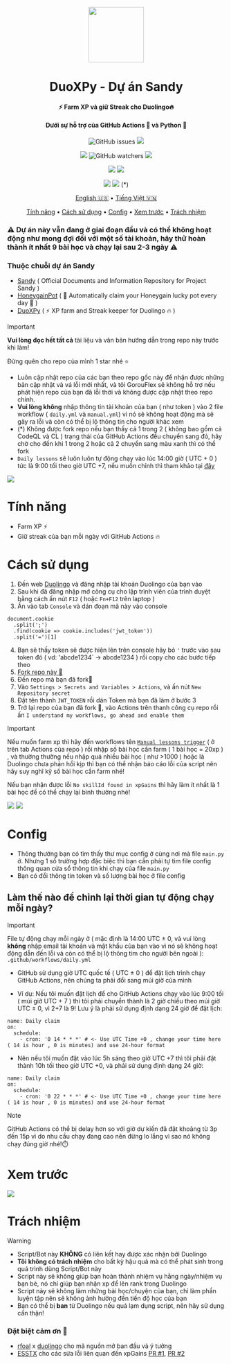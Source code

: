 <p align="center">
<img src="https://github.com/gorouflex/Sandy/blob/main/Img/DuoXPy/duo.svg" width="128px"/>            
</p>
<h1 align="center">DuoXPy - Dự án Sandy</h1>
<h4 align="center"> ⚡️ Farm XP và giữ Streak cho Duolingo🔥</h4>
<h4 align="center">Dưới sự hỗ trợ của GitHub Actions 🐙 và Python 🐍</h4>
<p align="center">
<img alt="GitHub issues" src="https://img.shields.io/github/issues/gorouflex/DuoXPy?style=flat">
<img src="https://img.shields.io/github/forks/gorouflex/DuoXPy?style=flat">
<p align="center">
<img src="https://img.shields.io/github/stars/gorouflex/DuoXPy?style=flat">
<img alt="GitHub watchers" src="https://img.shields.io/github/watchers/gorouflex/DuoXPy?style=flat">
<img src="https://img.shields.io/github/contributors/gorouflex/DuoXPy?style=flat">
</p>
<p align="center">
<a href="https://github.com/gorouflex/DuoXPy/actions/workflows/codeql.yml"><img src="https://github.com/gorouflex/DuoXPy/actions/workflows/codeql.yml/badge.svg"></a>
<a href="https://github.com/gorouflex/DuoXPy/actions/workflows/cl.yml"><img src="https://github.com/gorouflex/DuoXPy/actions/workflows/cl.yml/badge.svg"></a>
</p>
<p align="center">
<a href="https://github.com/gorouflex/DuoXPy/actions/workflows/daily.yml"><img src="https://github.com/gorouflex/DuoXPy/actions/workflows/daily.yml/badge.svg"></a>
<a href="https://github.com/gorouflex/DuoXPy/actions/workflows/manual.yml"><img src="https://github.com/gorouflex/DuoXPy/actions/workflows/manual.yml/badge.svg"></a> (*)
</p>
<p align="center">
  <a href="https://github.com/gorouflex/DuoXPy/">English 🇺🇸</a>
  •
  <a href="README-vn.md">Tiếng Việt 🇻🇳</a>
 <p align="center">
  <a href="#tính-năng">Tính năng</a>
  •
  <a href="#cách-sử-dụng">Cách sử dụng</a>
  •
  <a href="#config">Config</a>     
  •
  <a href="#xem-trước">Xem trước</a>
  •
  <a href="#trách-nhiệm">Trách nhiệm</a>  
</p>

### ⚠️ Dự án này vẫn đang ở giai đoạn đầu và có thể không hoạt động như mong đợi đối với một số tài khoản, hãy thử hoàn thành ít nhất 9 bài học và chạy lại sau 2-3 ngày ⚠️

### Thuộc chuỗi dự án Sandy

- [Sandy](https://github.com/gorouflex/Sandy/) ( Official Documents and Information Repository for Project Sandy )
- [HoneygainPot](https://github.com/gorouflex/HoneygainPot/) ( 🐝 Automatically claim your Honeygain lucky pot every day 🍯 )
- [DuoXPy](https://github.com/gorouflex/DuoXPy/) ( ⚡️ XP farm and Streak keeper for Duolingo 🔥 )


> [!IMPORTANT]
> **Vui lòng đọc hết tất cả** tài liệu và văn bản hướng dẫn trong repo này trước khi làm!
>
> Đừng quên cho repo của mình 1 star nhé ⭐ 
> - Luôn cập nhật repo của các bạn theo repo gốc này để nhận được những bản cập nhật và vá lỗi mới nhất, và tôi GorouFlex sẽ không hỗ trợ nếu phát hiện repo của bạn đã lỗi thời và không được cập nhật theo repo chính.
> - **Vui lòng không** nhập thông tin tài khoản của bạn ( như token ) vào 2 file workflow ( `daily.yml` và `manual.yml`)  vì nó sẽ không hoạt động mà sẽ gây ra lỗi và còn có thể bị lộ thông tin cho người khác xem
> - (*) Không được fork repo nếu bạn thấy cả 1 trong 2 ( không bao gồm cả CodeQL và CL ) trạng thái của GitHub Actions đều chuyển sang đỏ, hãy chờ cho đến khi 1 trong 2 hoặc cả 2 chuyển sang màu xanh thì có thể fork
> - `Daily lessons` sẽ luôn luôn tự động chạy vào lúc 14:00 giờ ( UTC + 0 ) tức là 9:00 tối theo giờ UTC +7, nếu muốn chỉnh thì tham khảo tại [đây](https://github.com/gorouflex/DuoXPy/blob/main/README-vn.md#làm-thế-nào-để-chỉnh-lại-thời-gian-tự-động-chạy-mỗi-ngày)
> <img src="https://i.imgur.com/htGeFlY.jpg">
  
# Tính năng

- Farm XP ⚡️
- Giữ streak của bạn mỗi ngày với GitHub Actions 🔥

# Cách sử dụng

  1. Đến web [Duolingo](https://www.duolingo.com) và đăng nhập tài khoản Duolingo của bạn vào
  2. Sau khi đã đăng nhập mở công cụ cho lập trình viên của trình duyệt bằng cách ấn nút `F12` ( hoặc `Fn+F12` trên laptop )
  3. Ấn vào tab `Console` và dán đoạn mã này vào console
```
document.cookie
  .split(';')
  .find(cookie => cookie.includes('jwt_token'))
  .split('=')[1]
```
  4. Bạn sẽ thấy token sẽ được hiện lên trên console hãy bỏ `'` trước vào sau token đó ( vd: 'abcde1234` -> abcde1234 ) rồi copy cho các bước tiếp theo
  5. [Fork repo này 🍴](https://github.com/gorouflex/DuoXPy/fork)
  6. Đến repo mà bạn đã fork🍴
  7. Vào `Settings > Secrets and Variables > Actions`, và ấn nút `New Repository secret`
  8. Đặt tên thành `JWT_TOKEN` rồi dán Token mà bạn đã làm ở bước 3 
  9. Trở lại repo của bạn đã fork 🍴, vào Actions trên thanh công cụ repo rồi ấn `I understand my workflows, go ahead and enable them`
     
> [!IMPORTANT]
> Nếu muốn farm xp thì hãy đến workflows tên [`Manual lessons trigger`](https://github.com/gorouflex/DuoXPy/actions/workflows/manual.yml) ( ở trên tab Actions của repo ) rồi nhập số bài học cần farm ( 1 bài học = 20xp ) , và thường thường nếu nhập quá nhiều bài học ( như >1000 ) hoặc là Duolingo chưa phản hồi kịp thì bạn có thể nhận báo cáo lỗi của script nên hãy suy nghĩ kỹ số bài học cần farm nhé!
>
> Nếu bạn nhận được lỗi `No skillId found in xpGains` thì hãy làm ít nhất là 
1 bài học để có thể chạy lại bình thường nhé!

<p align="left">
  <img src="https://github.com/gorouflex/Sandy/blob/main/Img/DuoXPy/get_token.png">
  <img src="https://github.com/gorouflex/Sandy/blob/main/Img/DuoXPy/GitSettings.png">
</p>

# Config

- Thông thường bạn có tìm thấy thư mục config ở cùng nơi mà file `main.py` ở. Nhưng 1 số trường hợp đặc biệc thì bạn cần phải tự tìm file config thông quan cửa sổ thông tin khi chạy của file `main.py`
- Bạn có đổi thông tin token và số lượng bài học ở file config

## Làm thế nào để chỉnh lại thời gian tự động chạy mỗi ngày?

> [!IMPORTANT]
File tự động chạy mỗi ngày ở ( mặc định là 14:00 UTC ± 0, và vui lòng **không** nhập email tài khoản và mật khẩu của bạn vào vì nó sẽ không hoạt động dẫn đến lỗi và còn có thể bị lộ thông tim cho người bên ngoài ): `.github/workflows/daily.yml`

- GitHub sử dụng giờ UTC quốc tế ( UTC ± 0 ) để đặt lịch trình chạy GitHub Actions, nên chúng ta phải đổi sang múi giờ của mình

- Ví dụ: Nếu tôi muốn đặt lịch để cho GitHub Actions chạy vào lúc 9:00 tối ( múi giờ UTC + 7 ) thì tôi phải chuyển thành là 2 giờ chiều theo múi giờ UTC ± 0, vì 2+7 là 9!
Lưu ý là phải sử dụng định dạng 24 giờ để đặt lịch: 

```
name: Daily claim
on:
  schedule:
    - cron: '0 14 * * *' # <- Use UTC Time +0 , change your time here ( 14 is hour , 0 is minutes) and use 24-hour format
```

- Nên nếu tôi muốn đặt vào lúc 5h sáng theo giờ UTC +7 thì tôi phải đặt thành 10h tối theo giờ UTC +0, và phải sử dụng định dạng 24 giờ:

```
name: Daily claim
on:
  schedule:
    - cron: '0 22 * * *' # <- Use UTC Time +0 , change your time here ( 14 is hour , 0 is minutes) and use 24-hour format
```

> [!NOTE]
> GitHub Actions có thể bị delay hơn so với giờ dự kiến đã đặt khoảng từ 3p đến 15p vì do nhu cầu chạy đang cao nên đừng lo lắng vì sao nó không chạy đúng giờ nhé!⏱️

# Xem trước

<p align="left">
  <img src="https://github.com/gorouflex/Sandy/blob/main/Img/DuoXPy/preview.png">
</p>

# Trách nhiệm

> [!WARNING]
>
> - Script/Bot này **KHÔNG** có liên kết hay được xác nhận bởi Duolingo
> - **Tôi** **không có trách nhiệm** cho bất kỳ hậu quả mà có thể phát sinh trong quá trình dùng Script/Bot này
> - Script này sẽ không giúp bạn hoàn thành nhiệm vụ hằng ngày/nhiệm vụ bạn bè, nó chỉ giúp bạn nhận xp để lên rank trong Duolingo
> - Script này sẽ không làm những bài học/chuyện của bạn, chỉ làm phần luyện tập nên sẽ không ảnh hưởng đến tiến độ học của bạn
> - Bạn có thể bị **ban** từ Duolingo nếu quá lạm dụng script, nên hãy sử dụng cẩn thận!

### Đặt biệt cảm ơn 💖
- [rfoal](https://github.com/rfoel/) x [duolingo](https://github.com/rfoel/duolingo) cho mã nguồn mở ban đầu và ý tưởng
- [ESSTX](https://github.com/ESSTX) cho các sửa lỗi liên quan đến xpGains [PR #1](https://github.com/gorouflex/DuoXPy/pull/1), [PR #2](https://github.com/gorouflex/DuoXPy/pull/2)